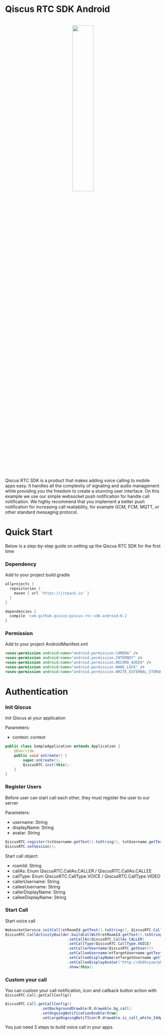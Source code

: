 # Qiscus RTC SDK Android

<p align="center"><br/><img src="https://github.com/qiscus/qiscus-rtc-sdk-android/blob/master/screenshoot/calling.png" width="37%" /><br/></p>

Qiscus RTC SDK is a product that makes adding voice calling to mobile apps easy. It handles all the complexity of signaling and audio management while providing you the freedom to create a stunning user interface.
On this example we use our simple websocket push notification for handle call notification. We highly recommend that you implement a better push notification for increasing call realiability, for example GCM, FCM, MQTT, or other standard messaging protocol.

# Quick Start

Below is a step-by-step guide on setting up the Qiscus RTC SDK for the first time

### Dependency

Add to your project build.gradle

```groovy
allprojects {
  repositories {
    maven { url 'https://jitpack.io' }
  }
}
```

```groovy
dependencies {
  compile 'com.github.qiscus:qiscus-rtc-sdk-android:0.1'
}
```

### Permission

Add to your project AndroidManifest.xml

```xml
<uses-permission android:name="android.permission.CAMERA" />
<uses-permission android:name="android.permission.INTERNET" />
<uses-permission android:name="android.permission.RECORD_AUDIO" />
<uses-permission android:name="android.permission.WAKE_LOCK" />
<uses-permission android:name="android.permission.WRITE_EXTERNAL_STORAGE" />
```

# Authentication

### Init Qiscus

Init Qiscus at your application

Parameters:
* context: context

```java
public class SampleApplication extends Application {
    @Override
    public void onCreate() {
        super.onCreate();
        QiscusRTC.init(this);
    }
}
```

### Register Users

Before user can start call each other, they must register the user to our server

Parameters:
* username: String
* displayName: String
* avatar: String

```java
QiscusRTC.register(txtUsername.getText().toString(), txtUsername.getText().toString(), "http://dk6kcyuwrpkrj.cloudfront.net/wp-content/uploads/sites/45/2014/05/avatar-blank.jpg");
QiscusRTC.setSession();
```

Start call object:
* roomId: String
* callAs: Enum QiscusRTC.CallAs.CALLER / QiscusRTC.CallAs.CALLEE
* callType: Enum QiscusRTC.CallType.VOICE / QiscusRTC.CallType.VIDEO
* callerUsername: String
* calleeUsername: String
* callerDisplayName: String
* calleeDisplayName: String

### Start Call

Start voice call

```java
WebsocketService.initCall(etRoomId.getText().toString(), QiscusRTC.CallType.VOICE, etTargetUsername.getText().toString(), QiscusRTC.getUser(), "http://dk6kcyuwrpkrj.cloudfront.net/wp-content/uploads/sites/45/2014/05/avatar-blank.jpg");
QiscusRTC.CallActivityBuilder.buildCallWith(etRoomId.getText().toString())
                            .setCallAs(QiscusRTC.CallAs.CALLER)
                            .setCallType(QiscusRTC.CallType.VOICE)
                            .setCallerUsername(QiscusRTC.getUser())
                            .setCalleeUsername(etTargetUsername.getText().toString())
                            .setCalleeDisplayName(etTargetUsername.getText().toString())
                            .setCalleeDisplayAvatar("http://dk6kcyuwrpkrj.cloudfront.net/wp-content/uploads/sites/45/2014/05/avatar-blank.jpg")
                            .show(this);
```


### Custom your call

You can custom your call notification, icon and callback button action with ```QiscusRTC.Call.getCallConfig()```

```java
QiscusRTC.Call.getCallConfig()
                .setBackgroundDrawble(R.drawable.bg_call)
                .setOngoingNotificationEnable(true)
                .setLargeOngoingNotifIcon(R.drawable.ic_call_white_24dp);
```

You just need 3 steps to build voice call in your apps.